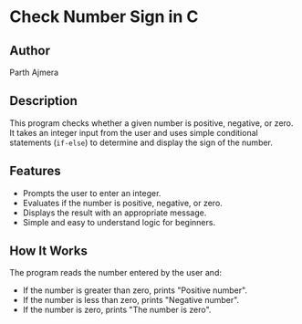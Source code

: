 # Check Number Sign in C

## Author
Parth Ajmera

## Description
This program checks whether a given number is positive, negative, or zero. It takes an integer input from the user and uses simple conditional statements (`if-else`) to determine and display the sign of the number.

## Features
- Prompts the user to enter an integer.
- Evaluates if the number is positive, negative, or zero.
- Displays the result with an appropriate message.
- Simple and easy to understand logic for beginners.

## How It Works
The program reads the number entered by the user and:
- If the number is greater than zero, prints "Positive number".
- If the number is less than zero, prints "Negative number".
- If the number is zero, prints "The number is zero".
